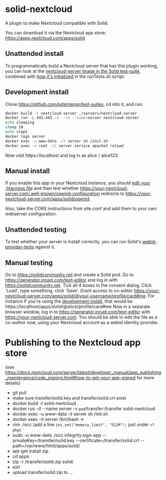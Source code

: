 # solid-nextcloud
A plugin to make Nextcloud compatible with Solid.

You can download it via the Nextcloud app store: https://apps.nextcloud.com/apps/solid


## Unattended install
To programmatically build a Nextcloud server that has this plugin working,
you can look at the [nextcloud-server image in the Solid test-suite](https://github.com/solid/test-suite/blob/main/servers/nextcloud-server/Dockerfile),
combined with [how it's initialized](https://github.com/solid/test-suite/blob/665824a/runTests.sh#L52-L53) in the runTests.sh script.

## Development install
Clone https://github.com/pdsinterop/test-suites, cd into it, and run:
```sh
docker build -t nextcloud-server ./servers/nextcloud-server
docker run -p 443:443 -d --rm --name=server nextcloud-server
echo sleeping
sleep 10
echo slept
docker logs server
docker exec -u www-data -it server sh /init.sh
docker exec -u root -it server service apache2 reload
```
Now visit https://localhost and log in as alice / alice123.

## Manual install
If you enable this app in your Nextcloud instance, you should
[edit your .htaccess file](https://github.com/solid/test-suite/blob/665824af763ddd5dd7242cbc8b18faad4ac304e3/servers/nextcloud-server/init.sh#L5)
and then test whether https://your-nextcloud-server.com/.well-known/openid-configuration redirects to https://your-nextcloud-server.com/apps/solid/openid.

Also, take the CORS instructions from site.conf and add them to your own webserver configuration.

## Unattended testing
To test whether your server is install correctly, you can run Solid's [webid-provider-tests](https://github.com/solid/webid-provider-tests#against-production) against it.

## Manual testing
Go to https://solidcommunity.net and create a Solid pod.
Go to https://generator.inrupt.com/text-editor and log in with https://solidcommunity.net. Tick all 4 boxes in the consent dialog.
Click 'Load', type something, click 'Save'.
Grant access to co-editor https://your-nextcloud-server.com/apps/solid/@your-username/profile/card#me.
For instance if you're using the [development install](#development-install), that would be https://localhost/apps/solid/@alice/profile/card#me
Now in a separate browser window, log in to  https://generator.inrupt.com/text-editor with https://your-nextcloud-server.com.
You should be able to edit the file as a co-author now, using your Nextcloud account as a webid identity provider.

# Publishing to the Nextcloud app store
(see https://docs.nextcloud.com/server/latest/developer_manual/app_publishing_maintenance/code_signing.html#how-to-get-your-app-signed for more details)
* git pull
* make sure transfer/solid.key and transfer/solid.crt exist
* docker build -t solid-nextcloud .
* docker run -d --name server -v `pwd`/transfer:/transfer solid-nextcloud 
* docker exec -u www-data -it server sh /init.sh
* docker exec -it server /bin/bash ->
* vim ./occ (add a line `ini_set("memory_limit", "512M");` just under `<?php`)
* sudo -u www-data ./occ integrity:sign-app --privateKey=/transfer/solid.key  --certificate=/transfer/solid.crt --path=/var/www/html/apps/solid/
* apt-get install zip
* cd apps
* zip -r /transfer/solid.zip solid/
* exit
* upload transfer/solid.zip to ...